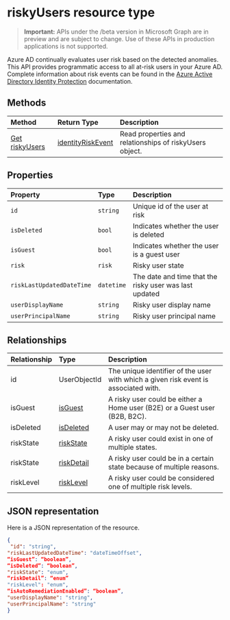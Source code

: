 # riskyUsers resource type

> **Important:** APIs under the /beta version in Microsoft Graph are in preview and are subject to change. Use of these APIs in production applications is not supported.

Azure AD continually evaluates user risk based on the detected anomalies. This API provides programmatic access to all at-risk users in your Azure AD. 
Complete information about risk events can be found in the  [Azure Active Directory Identity Protection](https://azure.microsoft.com/en-us/documentation/articles/active-directory-identityprotection/) documentation.


## Methods

| Method		   | Return Type	|Description|
|:---------------|:--------|:----------|
|[Get riskyUsers](../api/riskyUsers_get.md) | [identityRiskEvent](riskyUsers.md) |Read properties and relationships of riskyUsers object.|

## Properties
| Property	   | Type	|Description|
|:---------------|:--------|:----------|
|`id`|`string`|Unique id of the user at risk |
|`isDeleted`|`bool`|Indicates whether the user is deleted  |
|`isGuest`|`bool`|Indicates whether the user is a guest user  |
|`risk`|`risk`|Risky user state  |
|`riskLastUpdatedDateTime`|`datetime`|The date and time that the risky user was last updated  |
|`userDisplayName`|`string`|Risky user display name |
|`userPrincipalName`|`string`|Risky user principal name |

## Relationships
| Relationship | Type	|Description|
|:---------------|:--------|:----------|
|id|UserObjectId| The unique identifier of the user with which a given risk event is associated with.|
|isGuest|[isGuest](riskyusers_isGuest.md)| A risky user could be either a Home user (B2E) or a Guest user (B2B, B2C).|
|isDeleted|[isDeleted](riskyusers_isDeleted.md)| A user may or may not be deleted. |
|riskState|[riskState](riskyusers_riskstate.md)| A risky user could exist in one of multiple states. |
|riskState|[riskDetail](riskyusers_riskdetail.md)| A risky user could be in a certain state because of multiple reasons. |
|riskLevel|[riskLevel](riskyusers_riskLevel.md)| A risky user could be considered one of multiple risk levels. |

## JSON representation

Here is a JSON representation of the resource. 

<!-- {
  "blockType": "resource",
  "optionalProperties": [

  ],
  "@odata.type": "microsoft.graph.identityRiskEvent"
}-->

```json
{
 "id": "string", 
"riskLastUpdatedDateTime": "dateTimeOffset", 
“isGuest”: “boolean”, 
“isDeleted”: “boolean”, 
"riskState": "enum", 
“riskDetail”: “enum” 
"riskLevel": "enum", 
“isAutoRemediationEnabled”: “boolean”, 
"userDisplayName": "string", 
"userPrincipalName": "string"
}

```

<!-- uuid: 8fcb5dbc-d5aa-4681-8e31-b001d5168d79
2015-10-25 14:57:30 UTC -->
<!-- {
  "type": "#page.annotation",
  "description": "identityRiskEvent resource",
  "keywords": "",
  "section": "documentation",
  "tocPath": ""
}-->